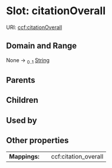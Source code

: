 
# Slot: citationOverall



URI: [ccf:citationOverall](http://purl.org/ccf/citationOverall)


## Domain and Range

None &#8594;  <sub>0..1</sub> [String](types/String.md)

## Parents


## Children


## Used by


## Other properties

|  |  |  |
| --- | --- | --- |
| **Mappings:** | | ccf:citation_overall |